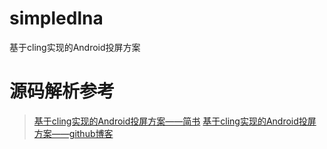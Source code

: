 # simpledlna
基于cling实现的Android投屏方案

# 源码解析参考

>[基于cling实现的Android投屏方案——简书](https://www.jianshu.com/p/9f54d8c4e502)
>[基于cling实现的Android投屏方案——github博客](https://ykbjson.github.io/2019/07/18/%E5%9F%BA%E4%BA%8Ecling%E5%AE%9E%E7%8E%B0%E7%9A%84Android%E6%8A%95%E5%B1%8F%E6%96%B9%E6%A1%88/)
